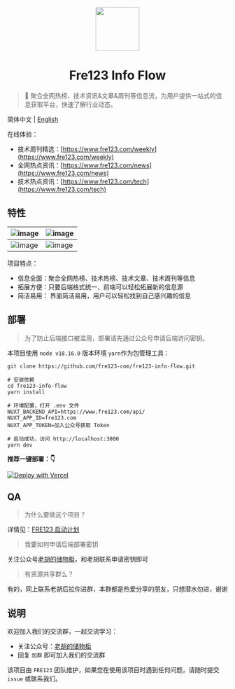 <p align="center">
  <img src="https://cdn.jsdelivr.net/gh/fre123-com/fre123-info-flow@main/.files/logo.png" width="100" height="100">
</p>
<h1 align="center">Fre123 Info Flow</h1>

> 👀 聚合全网热榜、技术资讯&文章&周刊等信息流，为用户提供一站式的信息获取平台，快速了解行业动态。

简体中文 | [English](./README_EN.md)

在线体验：

- 技术周刊精选：[https://www.fre123.com/weekly](https://www.fre123.com/weekly)
- 全网热点资讯：[https://www.fre123.com/news](https://www.fre123.com/news)
- 技术热点资讯：[https://www.fre123.com/tech](https://www.fre123.com/tech)

## 特性

| ![image](https://cdn.jsdelivr.net/gh/fre123-com/fre123-info-flow@main/.files/news.jpg)        | ![image](https://cdn.jsdelivr.net/gh/fre123-com/fre123-info-flow@main/.files/weekly.jpg)        |
| --------------------------------------------------------------------------------------------- | ----------------------------------------------------------------------------------------------- |
| ![image](https://cdn.jsdelivr.net/gh/fre123-com/fre123-info-flow@main/.files/news_darker.jpg) | ![image](https://cdn.jsdelivr.net/gh/fre123-com/fre123-info-flow@main/.files/weekly_darker.jpg) |

项目特点：

- 信息全面：聚合全网热榜、技术热榜、技术文章、技术周刊等信息
- 拓展方便：只要后端格式统一，前端可以轻松拓展新的信息源
- 简洁易用： 界面简洁易用，用户可以轻松找到自己感兴趣的信息

## 部署

> 为了防止后端接口被滥用，部署请先通过公众号申请后端访问密钥。

本项目使用 `node v18.16.0` 版本环境 `yarn`作为包管理工具：

```
git clone https://github.com/fre123-com/fre123-info-flow.git

# 安装依赖
cd fre123-info-flow
yarn install

# 环境配置，打开 .env 文件
NUXT_BACKEND_API=https://www.fre123.com/api/
NUXT_APP_ID=fre123.com
NUXT_APP_TOKEN=加入公众号获取 Token

# 启动成功，访问 http://localhost:3000 
yarn dev
```

**推荐一键部署：👇**

[![Deploy with Vercel](https://vercel.com/button)](https://vercel.com/new/clone?repository-url=https://github.com/fre123-com/fre123-info-flow&env=NUXT_APP_ID,NUXT_APP_TOKEN,NUXT_BACKEND_API&project-name=fre123-info-flow&repository-name=fre123-info-flow&demo-title=fre123-info-flow&demo-description=fre123-info-flow&demo-url=https%3A%2F%2Ffre123.com&demo-image=https%3A%2F%2Fgeminiprochat.com%2Ficon.svg)

## QA

> 为什么要做这个项目？

详情见：[FRE123 启动计划](https://mp.weixin.qq.com/s/6El2AW93K4RiEHhma3vVPg)

> 我要如何申请后端部署密钥

关注公众号[老胡的储物柜](https://cdn.jsdelivr.net/gh/fre123-com/fre123-info-flow@main/.files/wechat.jpeg)，和老胡联系申请密钥即可

> 有资源共享群么？

有的，同上联系老胡后拉你进群，本群都是热爱分享的朋友，只想潜水勿进，谢谢

## 说明

欢迎加入我们的交流群，一起交流学习：

- 关注公众号：[老胡的储物柜](https://cdn.jsdelivr.net/gh/fre123-com/fre123-info-flow@main/.files/wechat.jpeg)
- 回复 `加群` 即可加入我们的交流群

该项目由 `FRE123` 团队维护，如果您在使用该项目时遇到任何问题，请随时提交 `issue` 或联系我们。
